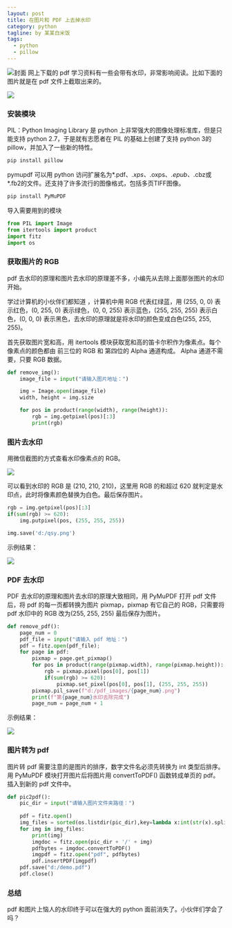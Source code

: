 ```yaml
---
layout: post
title: 在图片和 PDF 上去掉水印
category: python
tagline: by 某某白米饭
tags: 
  - python
  - pillow
---
```


![封面](https://files.mdnice.com/user/15960/dc11e4cf-8a90-4027-8e45-b22a6abdc814.jpg)
网上下载的 pdf 学习资料有一些会带有水印，非常影响阅读。比如下面的图片就是在 pdf 文件上截取出来的。
<!--more-->

![](https://files.mdnice.com/user/15960/b576d844-0cd6-421c-8eb8-3ea8a14048c8.png)

### 安装模块

PIL：Python Imaging Library 是 python 上非常强大的图像处理标准库，但是只能支持 python 2.7，于是就有志愿者在 PIL 的基础上创建了支持 python 3的 pillow，并加入了一些新的特性。

```python
pip install pillow
```

pymupdf 可以用 python 访问扩展名为*.pdf、*.xps、*.oxps、*.epub、*.cbz或*.fb2的文件。还支持了许多流行的图像格式，包括多页TIFF图像。

```python
pip install PyMuPDF
```

导入需要用到的模块

```python
from PIL import Image
from itertools import product
import fitz
import os
```


### 获取图片的 RGB

pdf 去水印的原理和图片去水印的原理差不多，小编先从去除上面那张图片的水印开始。

学过计算机的小伙伴们都知道 ，计算机中用 RGB 代表红绿蓝，用 (255, 0, 0) 表示红色，(0, 255, 0) 表示绿色，(0, 0, 255) 表示蓝色，(255, 255, 255) 表示白色，(0, 0, 0) 表示黑色，去水印的原理就是将水印的颜色变成白色(255, 255, 255)。

首先获取图片宽和高，用 itertools 模块获取宽和高的笛卡尔积作为像素点。每个像素点的颜色都由 前三位的 RGB 和 第四位的 Alpha 通道构成。 Alpha 通道不需要，只要 RGB 数据。

```python
def remove_img():
    image_file = input("请输入图片地址：")

    img = Image.open(image_file)
    width, height = img.size

    for pos in product(range(width), range(height)):
        rgb = img.getpixel(pos)[:3]
        print(rgb)
```

### 图片去水印

用微信截图的方式查看水印像素点的 RGB。

![](https://files.mdnice.com/user/15960/f3982445-dce1-442d-955b-e4b8dc16bd08.png)

可以看到水印的 RGB 是 (210, 210, 210)，这里用 RGB 的和超过 620 就判定是水印点，此时将像素颜色替换为白色。最后保存图片。

```python
rgb = img.getpixel(pos)[:3]
if(sum(rgb) >= 620):
    img.putpixel(pos, (255, 255, 255))

img.save('d:/qsy.png')
```

示例结果：

![](https://files.mdnice.com/user/15960/84471f08-ac44-48b1-9c88-4cfb0d4fcd31.png)

### PDF 去水印

PDF 去水印的原理和图片去水印的原理大致相同，用 PyMuPDF 打开 pdf 文件后，将 pdf 的每一页都转换为图片 pixmap，pixmap 有它自己的 RGB，只需要将 pdf 水印中的 RGB 改为(255, 255, 255) 最后保存为图片。

```python
def remove_pdf():
    page_num = 0
    pdf_file = input("请输入 pdf 地址：")
    pdf = fitz.open(pdf_file);
    for page in pdf:
        pixmap = page.get_pixmap()
        for pos in product(range(pixmap.width), range(pixmap.height)):
            rgb = pixmap.pixel(pos[0], pos[1])
            if(sum(rgb) >= 620):
                pixmap.set_pixel(pos[0], pos[1], (255, 255, 255))
        pixmap.pil_save(f"d:/pdf_images/{page_num}.png")
        print(f"第{page_num}水印去除完成")
        page_num = page_num + 1
```

示例结果：

![](https://files.mdnice.com/user/15960/5bd0931e-649e-412b-801b-4242fd032850.png)


### 图片转为 pdf

图片转 pdf 需要注意的是图片的排序，数字文件名必须先转换为 int 类型后排序。用 PyMuPDF 模块打开图片后将图片用 convertToPDF() 函数转成单页的 pdf。插入到新的 pdf 文件中。

```python
def pic2pdf():
    pic_dir = input("请输入图片文件夹路径：")
    
    pdf = fitz.open()
    img_files = sorted(os.listdir(pic_dir),key=lambda x:int(str(x).split('.')[0]))
    for img in img_files:
        print(img)
        imgdoc = fitz.open(pic_dir + '/' + img)  
        pdfbytes = imgdoc.convertToPDF()   
        imgpdf = fitz.open("pdf", pdfbytes)
        pdf.insertPDF(imgpdf)       
    pdf.save("d:/demo.pdf")         
    pdf.close()
```

### 总结

pdf 和图片上恼人的水印终于可以在强大的 python 面前消失了。小伙伴们学会了吗？

